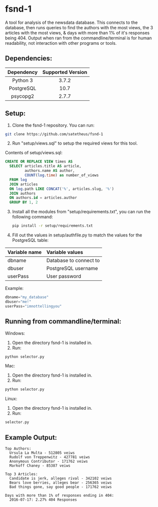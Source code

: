 # fsnd-1
A tool for analysis of the newsdata database. This connects to the database, then runs queries to find the authors with the most views, the 3 articles with the most views, & days with more than 1% of it's responses being 404. Output when ran from the commandline/terminal is for human readability, not interaction with other programs or tools.

## Dependencies:
  | Dependency | Supported Version |
  | :--------: | :---------------: |
  | Python 3   | 3.7.2             |
  | PostgreSQL | 10.7              |
  | psycopg2   | 2.7.7             |


## Setup:
  1. Clone the fsnd-1 repository. You can run:
  ```bash
  git clone https://github.com/satetheus/fsnd-1
  ```
  2. Run "setup/views.sql" to setup the required views for this tool.

  Contents of setup/views.sql:

```sql
CREATE OR REPLACE VIEW times AS
  SELECT articles.title AS article,
         authors.name AS author,
         COUNT(log.time) as number_of_views
  FROM log
  JOIN articles
  ON log.path LIKE CONCAT('%', articles.slug, '%')
  JOIN authors
  ON authors.id = articles.author
  GROUP BY 1, 2
```

  3. Install all the modules from "setup/requirements.txt", you can run the following command:
       ```bash
       pip install -r setup/requirements.txt
       ```

  4. Fill out the values in setup/authfile.py to match the values for the PostgreSQL table:


  | Variable name | Variable values        |
  | :------------ | :-------------         |
  | dbname        | Database to connect to |
  | dbuser        | PostgreSQL username    |
  | userPass      | User password          |

  Example:
  ```python
  dbname="my_database"
  dbuser="me!"
  userPass="imnottellingyou"
  ```


## Running from commandline/terminal:
Windows:
  1. Open the directory fsnd-1 is installed in.
  2. Run:
   ```bash
   python selector.py
  ```

Mac:
  1. Open the directory fsnd-1 is installed in.
  2. Run:
  ```bash
  python selector.py
  ```

Linux:
  1. Open the directory fsnd-1 is installed in.
  2. Run:
   ```bash
   selector.py
   ```

## Example Output:

```
Top Authors:
  Ursula La Multa - 512805 veiws
  Rudolf von Treppenwitz - 427781 veiws
  Anonymous Contributor - 171762 veiws
  Markoff Chaney - 85387 veiws

Top 3 Articles:
  Candidate is jerk, alleges rival - 342102 veiws
  Bears love berries, alleges bear - 256365 veiws
  Bad things gone, say good people - 171762 veiws

Days with more than 1% of responses ending in 404:
  2016-07-17: 2.27% 404 Responses
```
